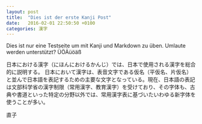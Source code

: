 ```yaml
---
layout: post
title:  "Dies ist der erste Kanji Post"
date:   2016-02-01 22:50:50 +0100
categories: 漢字
---
```


Dies ist nur eine Testseite um mit Kanji und Markdown zu üben.
Umlaute werden unterstützt? ÜÖÄüöäß


日本における漢字（にほんにおけるかんじ）では、日本で使用される漢字を総合的に説明する。
日本において漢字は、表音文字である仮名（平仮名、片仮名）と並んで日本語を表記するための主要な文字となっている。現在、日本語の表記は文部科学省の漢字制限（常用漢字、教育漢字）を受けており、その字体も、古典や書道といった特定の分野以外では、常用漢字表に基づいたいわゆる新字体を使うことが多い。

直子